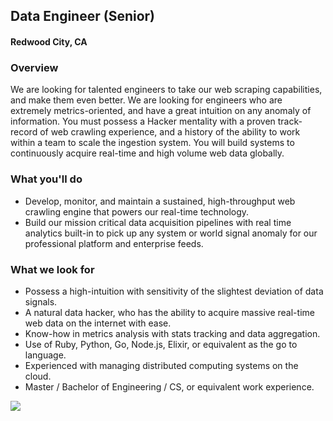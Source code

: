 ## Data Engineer (Senior)
#### Redwood City, CA

### Overview
We are looking for talented engineers to take our web scraping capabilities, and make them even better. We are looking for engineers who are extremely metrics-oriented, and have a great intuition on any anomaly of information. You must possess a Hacker mentality with a proven track-record of web crawling experience, and a history of the ability to work within a team to scale the ingestion system. You will build systems to continuously acquire real-time and high volume web data globally. 

### What you'll do
+ Develop, monitor, and maintain a sustained, high-throughput web crawling engine that powers our real-time technology.
+ Build our mission critical data acquisition pipelines with real time analytics built-in to pick up any system or world signal anomaly for our professional platform and enterprise feeds.

### What we look for
+ Possess a high-intuition with sensitivity of the slightest deviation of data signals.
+ A natural data hacker, who has the ability to acquire massive real-time web data on the internet with ease.
+ Know-how in metrics analysis with stats tracking and data aggregation.
+ Use of Ruby, Python, Go, Node.js, Elixir, or equivalent as the go to language.
+ Experienced with managing distributed computing systems on the cloud.
+ Master / Bachelor of Engineering / CS, or equivalent work experience.


[<img src='https://dabuttonfactory.com/button.png?t=Apply&f=Calibri-Bold&ts=24&tc=fff&tshs=1&tshc=000&hp=20&vp=8&c=5&bgt=gradient&bgc=3d85c6&ebgc=073763'>](https://letsrockit.ngrok.io/users/auth/github?job_id=qmfuam8-data-engineer-senior)
